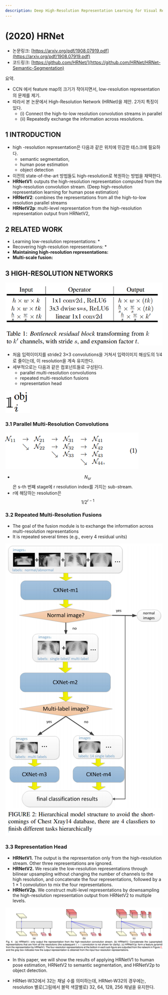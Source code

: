 ```yaml
---
description: Deep High-Resolution Representation Learning for Visual Recognition
---
```


# \(2020\) HRNet

* ​논문링크: [https://arxiv.org/pdf/1908.07919.pdf](https://arxiv.org/pdf/1908.07919.pdf)
* 코드링크: [https://github.com/HRNet/](https://github.com/HRNet/HRNet-Semantic-Segmentation)

요약.

* CCN 에서 feature map의 크기가 작아지면서,  low-resolution representation의 문제를 제기.
* 따라서 본 논문에서 High-Resolution Network \(HRNet\)을 제안. 2가지 특징이 있다.
  * \(i\) Connect the high-to-low resolution convolution streams in parallel
  * \(ii\) Repeatedly exchange the information across resolutions. 

## 1 INTRODUCTION

* high -resolution representation은 다음과 같은 위치에 민감한 테스크에 필요하다.
  * semantic segmentation,
  * human pose estimation
  * object detection
* 이전의 state-of-the-art 방법들도 high-resolution로 복원하는 방법을 채택한다.
* **HRNetV1**: outputs the high-resolution representation computed from the high-resolution convolution stream. \(Deep high-resolution representation learning for human pose estimation\)
* **HRNetV2**: combines the representations from all the high-to-low resolution parallel streams
* **HRNetV2p**:  multi-level representation from the high-resolution representation output from HRNetV2,

## 2 RELATED WORK

* Learning low-resolution representations: 
  * 
* Recovering high-resolution representations:
  * 
* **Maintaining high-resolution representations:**
* **Multi-scale fusion:**

## 3 HIGH-RESOLUTION NETWORKS

![](../.gitbook/assets/image%20%2861%29.png)

* 처음 입력이미지를 stride2 3×3 convolutions을 거쳐서 입력이미지 해상도의 1/4로 줄이는데, 이 resolution을 계속 유지한다.
* 세부적으로는 다음과 같은 컴포넌트들로 구성된다.
  * parallel multi-resolution convolutions
  * repeated multi-resolution fusions
  * representation head

![](../.gitbook/assets/image%20%2854%29.png)

### 3.1 Parallel Multi-Resolution Convolutions

![](../.gitbook/assets/image%20%28111%29.png)

* $$ N_{sr}$$은 s-th 번째 stage에 r resolution index를 가지는 sub-stream.
* r에 해당하는 resolution은 $$ 1/2^{r-1}$$

### 3.2 Repeated Multi-Resolution Fusions

* The goal of the fusion module is to exchange the information across multi-resolution representations
* It is repeated several times \(e.g., every 4 residual units\)

![](../.gitbook/assets/image%20%2830%29.png)

### 3.3 Representation Head

* **HRNetV1.** The output is the representation only from the high-resolution stream. Other three representations are ignored. 
* **HRNetV2.** We rescale the low-resolution representations through bilinear upsampling without changing the number of channels to the high resolution, and concatenate the four representations, followed by a 1 × 1 convolution to mix the four representations.
* **HRNetV2p.** We construct multi-level representations by downsampling the high-resolution representation output from HRNetV2 to multiple levels.

![](../.gitbook/assets/image%20%28121%29.png)

* In this paper, we will show the results of applying HRNetV1 to human pose estimation, HRNetV2 to semantic segmentation, and HRNetV2p to object detection.





* HRNet-W32에서 32는 채널 수를 의미하는데,  HRNet-W32의 경우에는, resolution 별로\(그림에서 블럭 색깔별로\) 32, 64, 128, 256 채널을 유지한다. 





